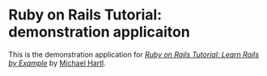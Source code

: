 # Ruby on Rails Tutorial: demonstration applicaiton

This is the demonstration application for [*Ruby on Rails Tutorial: Learn Rails by Example*](http:railstutorial.org) by [Michael Hartl](http://michaelhartl.com).